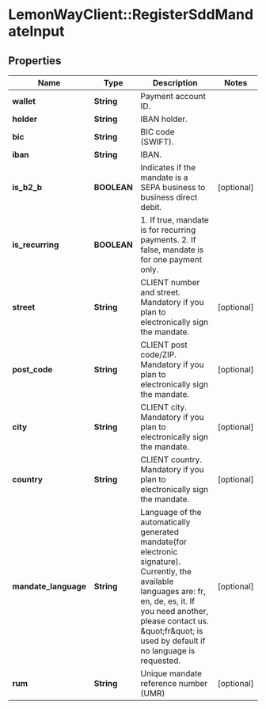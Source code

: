 # LemonWayClient::RegisterSddMandateInput

## Properties
Name | Type | Description | Notes
------------ | ------------- | ------------- | -------------
**wallet** | **String** | Payment account ID. | 
**holder** | **String** | IBAN holder. | 
**bic** | **String** | BIC code (SWIFT). | 
**iban** | **String** | IBAN. | 
**is_b2_b** | **BOOLEAN** | Indicates if the mandate is a SEPA business to business direct debit. | [optional] 
**is_recurring** | **BOOLEAN** | 1. If true, mandate is for recurring payments.  2. If false, mandate is for one payment only. | 
**street** | **String** | CLIENT number and street.  Mandatory if you plan to electronically sign the mandate. | [optional] 
**post_code** | **String** | CLIENT post code/ZIP.  Mandatory if you plan to electronically sign the mandate. | [optional] 
**city** | **String** | CLIENT city.  Mandatory if you plan to electronically sign the mandate. | [optional] 
**country** | **String** | CLIENT country.  Mandatory if you plan to electronically sign the mandate. | [optional] 
**mandate_language** | **String** | Language of the automatically generated mandate(for electronic signature).  Currently, the available languages are: fr, en, de, es, it.  If you need another, please contact us.   \&quot;fr\&quot; is used by default if no language is requested. | [optional] 
**rum** | **String** | Unique mandate reference number (UMR) | [optional] 


